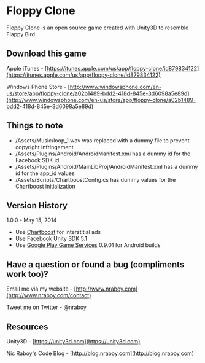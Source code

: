 Floppy Clone
==============================

Floppy Clone is an open source game created with Unity3D to resemble Flappy Bird.
  

Download this game
-------------

Apple iTunes - [https://itunes.apple.com/us/app/floppy-clone/id879834122](https://itunes.apple.com/us/app/floppy-clone/id879834122)

Windows Phone Store - [http://www.windowsphone.com/en-us/store/app/floppy-clone/a02b1489-bdd2-418d-845e-3d6098a5e89d](http://www.windowsphone.com/en-us/store/app/floppy-clone/a02b1489-bdd2-418d-845e-3d6098a5e89d)


Things to note
-------------

* /Assets/Music/loop_1.wav was replaced with a dummy file to prevent copyright infringement
* /Assets/Plugins/Android/AndroidManifest.xml has a dummy id for the Facebook SDK id
* /Assets/Plugins/Android/MainLibProj/AndroidManifest.xml has a dummy id for the app_id values
* /Assets/Scripts/ChartboostConfig.cs has dummy values for the Chartboost initialization


Version History
-------------

1.0.0 - May 15, 2014

* Use [Chartboost](https://help.chartboost.com/documentation/unity) for interstitial ads
* Use [Facebook Unity SDK](https://developers.facebook.com/docs/unity) 5.1
* Use [Google Play Game Services](https://github.com/playgameservices/play-games-plugin-for-unity) 0.9.01 for Android builds


Have a question or found a bug (compliments work too)?
-------------

Email me via my website - [http://www.nraboy.com](http://www.nraboy.com/contact)

Tweet me on Twitter - [@nraboy](https://www.twitter.com/nraboy)


Resources
-------------

Unity3D - [https://unity3d.com](https://unity3d.com)

Nic Raboy's Code Blog - [http://blog.nraboy.com](http://blog.nraboy.com)
